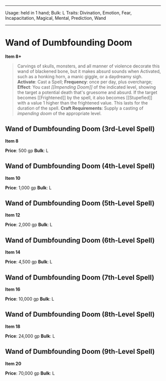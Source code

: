 
---
Usage: held in 1 hand;
Bulk: L
Traits: Divination, Emotion, Fear, Incapacitation, Magical, Mental, Prediction, Wand

---

# Wand of Dumbfounding Doom

**Item 8+**

> Carvings of skulls, monsters, and all manner of violence decorate this wand of blackened bone, but it makes absurd sounds when Activated, such as a honking horn, a manic giggle, or a daydreamy sigh.
**Activate**: Cast a Spell;
**Frequency**: once per day, plus overcharge;
**Effect**: You cast *[[Impending Doom]]* of the indicated level, showing the target a potential death that's gruesome and absurd. If the target becomes [[Frightened]] by the spell, it also becomes [[Stupefied]] with a value 1 higher than the frightened value. This lasts for the duration of the spell.
**Craft Requirements**: Supply a casting of *impending doom* of the appropriate level.

## Wand of Dumbfounding Doom (3rd-Level Spell)

**Item 8**

**Price**: 500 gp
**Bulk**: L

## Wand of Dumbfounding Doom (4th-Level Spell)

**Item 10**

**Price**: 1,000 gp
**Bulk**: L

## Wand of Dumbfounding Doom (5th-Level Spell)

**Item 12**

**Price**: 2,000 gp
**Bulk**: L

## Wand of Dumbfounding Doom (6th-Level Spell)

**Item 14**

**Price**: 4,500 gp
**Bulk**: L

## Wand of Dumbfounding Doom (7th-Level Spell)

**Item 16**

**Price**: 10,000 gp
**Bulk**: L

## Wand of Dumbfounding Doom (8th-Level Spell)

**Item 18**

**Price**: 24,000 gp
**Bulk**: L

## Wand of Dumbfounding Doom (9th-Level Spell)

**Item 20**

**Price**: 70,000 gp
**Bulk**: L
